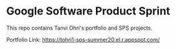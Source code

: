 # Google Software Product Sprint

This repo contains Tanvi Ohri's portfolio and SPS projects.

Portfolio Link: https://tohri1-sps-summer20.el.r.appspot.com/